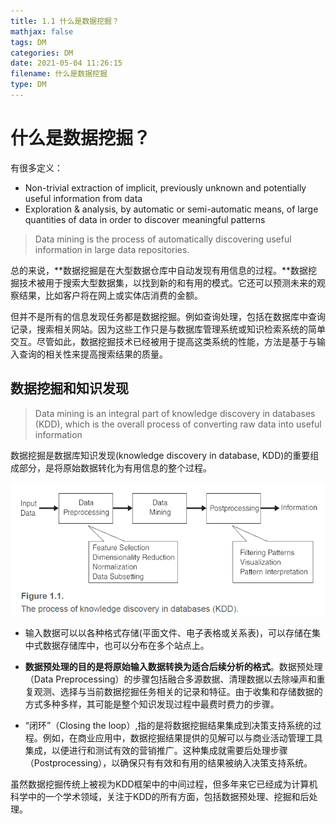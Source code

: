 ```yaml
---
title: 1.1 什么是数据挖掘？
mathjax: false
tags: DM
categories: DM
date: 2021-05-04 11:26:15
filename: 什么是数据挖掘
type: DM
---
```




# 什么是数据挖掘？

有很多定义：

- Non-trivial extraction of implicit, previously unknown and potentially useful information from data
- Exploration & analysis, by automatic or semi-automatic means, of large quantities of data in order to discover  meaningful patterns 

> Data mining is the process of automatically discovering useful information in
> large data repositories.

总的来说，**数据挖掘是在大型数据仓库中自动发现有用信息的过程。**数据挖掘技术被用于搜索大型数据集，以找到新的和有用的模式。它还可以预测未来的观察结果，比如客户将在网上或实体店消费的金额。

<!-- more -->

但并不是所有的信息发现任务都是数据挖掘。例如查询处理，包括在数据库中查询记录，搜索相关网站。因为这些工作只是与数据库管理系统或知识检索系统的简单交互。尽管如此，数据挖掘技术已经被用于提高这类系统的性能，方法是基于与输入查询的相关性来提高搜索结果的质量。

## 数据挖掘和知识发现

> Data mining is an integral part of knowledge discovery in databases (KDD), which is the overall process of converting raw data into useful information

数据挖掘是数据库知识发现(knowledge discovery in database, KDD)的重要组成部分，是将原始数据转化为有用信息的整个过程。



![image-20210506102102770](1-chap01-1/image-20210506102102770.png)

- 输入数据可以以各种格式存储(平面文件、电子表格或关系表)，可以存储在集中式数据存储库中，也可以分布在多个站点上。
- **数据预处理的目的是将原始输入数据转换为适合后续分析的格式**。数据预处理（Data Preprocessing）的步骤包括融合多源数据、清理数据以去除噪声和重复观测、选择与当前数据挖掘任务相关的记录和特征。由于收集和存储数据的方式多种多样，其可能是整个知识发现过程中最费时费力的步骤。

- “闭环”（Closing the loop）,指的是将数据挖掘结果集成到决策支持系统的过程。例如，在商业应用中，数据挖掘结果提供的见解可以与商业活动管理工具集成，以便进行和测试有效的营销推广。这种集成就需要后处理步骤（Postprocessing），以确保只有有效和有用的结果被纳入决策支持系统。

虽然数据挖掘传统上被视为KDD框架中的中间过程，但多年来它已经成为计算机科学中的一个学术领域，关注于KDD的所有方面，包括数据预处理、挖掘和后处理。

